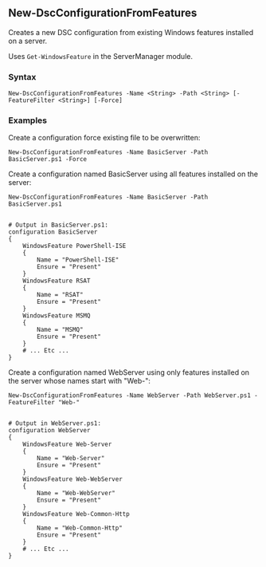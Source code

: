 ## New-DscConfigurationFromFeatures
Creates a new DSC configuration from existing Windows features installed on a server.

Uses `Get-WindowsFeature` in the ServerManager module.

### Syntax

    New-DscConfigurationFromFeatures -Name <String> -Path <String> [-FeatureFilter <String>] [-Force]
    
### Examples
Create a configuration force existing file to be overwritten:

    New-DscConfigurationFromFeatures -Name BasicServer -Path BasicServer.ps1 -Force

Create a configuration named BasicServer using all features installed on the server:

    New-DscConfigurationFromFeatures -Name BasicServer -Path BasicServer.ps1 


    # Output in BasicServer.ps1:
    configuration BasicServer
    {
    	WindowsFeature PowerShell-ISE
    	{
    		Name = "PowerShell-ISE"
    		Ensure = "Present"
    	}
    	WindowsFeature RSAT
    	{
    		Name = "RSAT"
    		Ensure = "Present"
    	}
    	WindowsFeature MSMQ
    	{
    		Name = "MSMQ"
    		Ensure = "Present"
    	}
    	# ... Etc ...
    }
    
Create a configuration named WebServer using only features installed on the server whose names start with "Web-":

    New-DscConfigurationFromFeatures -Name WebServer -Path WebServer.ps1 -FeatureFilter "Web-"
    
    
    # Output in WebServer.ps1:
    configuration WebServer
    {
    	WindowsFeature Web-Server
    	{
    		Name = "Web-Server"
    		Ensure = "Present"
    	}
    	WindowsFeature Web-WebServer
    	{
    		Name = "Web-WebServer"
    		Ensure = "Present"
    	}
    	WindowsFeature Web-Common-Http
    	{
    		Name = "Web-Common-Http"
    		Ensure = "Present"
    	}
    	# ... Etc ...
    }
